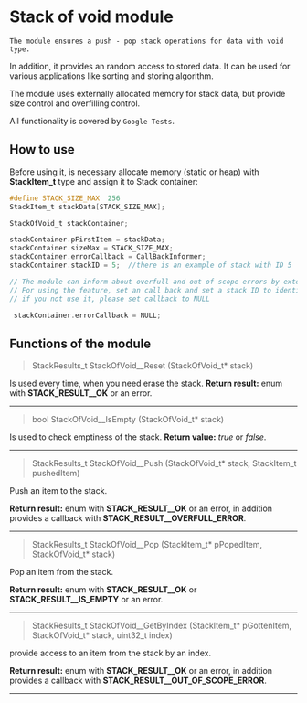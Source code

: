 # Stack of void module #

	The module ensures a push - pop stack operations for data with void type.
In addition, it provides an random access to stored data. It can be used for various applications like sorting and storing algorithm.
 
The module uses externally allocated memory for stack data, but provide size control and overfilling control.

All functionality is covered by `Google Tests`.

## How to use ##

 Before using it, is necessary allocate memory (static or heap) with  **StackItem_t** type and assign it to Stack container:
 
 
```C
#define STACK_SIZE_MAX  256
StackItem_t stackData[STACK_SIZE_MAX];

StackOfVoid_t stackContainer;

stackContainer.pFirstItem = stackData;
stackContainer.sizeMax = STACK_SIZE_MAX;
stackContainer.errorCallback = CallBackInformer;
stackContainer.stackID = 5;  //there is an example of stack with ID 5

// The module can inform about overfull and out of scope errors by external callback function
// For using the feature, set an call back and set a stack ID to identify callback calling.
// if you not use it, please set callback to NULL

 stackContainer.errorCallback = NULL;
``` 

## Functions of the module ##

> StackResults_t StackOfVoid__Reset (StackOfVoid_t* stack)

Is used every time, when you need erase the stack.
**Return result:** enum with **STACK_RESULT__OK** or an error.

---

> bool StackOfVoid__IsEmpty (StackOfVoid_t* stack)

Is used to check emptiness of the stack. 
**Return value:** _true_ or _false_.

---

> StackResults_t StackOfVoid__Push (StackOfVoid_t* stack, StackItem_t pushedItem)

Push an item to the stack.

**Return result:** enum with **STACK_RESULT__OK** or an error, in addition provides a callback with **STACK_RESULT__OVERFULL_ERROR**.

---

> StackResults_t StackOfVoid__Pop (StackItem_t* pPopedItem, StackOfVoid_t* stack)

Pop an item from the stack.

**Return result:** enum with **STACK_RESULT__OK** or **STACK_RESULT__IS_EMPTY** or an error.

---

> StackResults_t StackOfVoid__GetByIndex (StackItem_t* pGottenItem, StackOfVoid_t* stack, uint32_t index)

provide access to an item from the stack by an index.

**Return result:** enum with **STACK_RESULT__OK** or an error, in addition provides a callback with **STACK_RESULT__OUT_OF_SCOPE_ERROR**.

---
